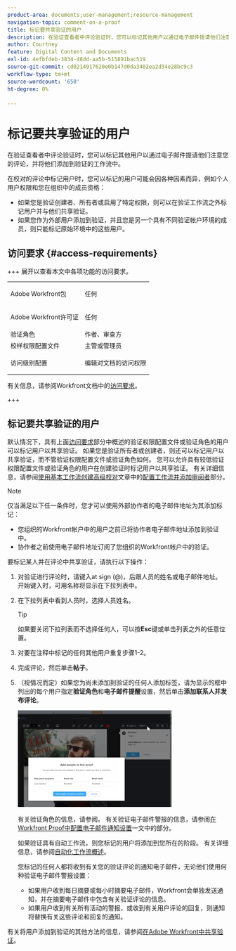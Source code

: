 ```yaml
---
product-area: documents;user-management;resource-management
navigation-topic: comment-on-a-proof
title: 标记要共享验证的用户
description: 在验证查看者中评论验证时，您可以标记其他用户以通过电子邮件提请他们注意您的评论，并将他们添加到验证的工作流中。
author: Courtney
feature: Digital Content and Documents
exl-id: 4efbfdeb-3834-48dd-aa5b-515891bac519
source-git-commit: cd0214917620e0b147d0da3402ea2d34e28bc9c3
workflow-type: tm+mt
source-wordcount: '650'
ht-degree: 0%

---
```


# 标记要共享验证的用户

在验证查看者中评论验证时，您可以标记其他用户以通过电子邮件提请他们注意您的评论，并将他们添加到验证的工作流中。

在校对的评论中标记用户时，您可以标记的用户可能会因各种因素而异，例如个人用户权限和您在组织中的成员资格：

* 如果您是验证创建者、所有者或启用了特定权限，则可以在验证工作流之外标记用户并与他们共享验证。
* 如果您作为外部用户添加到验证，并且您是另一个具有不同验证帐户环境的成员，则只能标记原始环境中的这些用户。<!--For more information, see [Proofing collaboration limitations with people outside of your organization](../../../../review-and-approve-work/proofing/tips-tricks-and-troubleshooting/collaboration-with-members-outside-of-your-organization.md)-->

## 访问要求 {#access-requirements}

+++ 展开以查看本文中各项功能的访问要求。

<table style="table-layout:auto"> 
 <col> 
 <col> 
 <tbody> 
  <tr> 
   <td role="rowheader">Adobe Workfront包</td> 
   <td><p>任何</p> </td> 
  </tr> 
  <tr> 
   <td role="rowheader">Adobe Workfront许可证</td> 
   <td> <p>任何</p>
   </td> 
  </tr> 
  <tr data-mc-conditions=""> 
   <td role="rowheader">验证角色</td> 
   <td>作者、审查方</td> 
  </tr> 
  <tr data-mc-conditions=""> 
   <td role="rowheader">校样权限配置文件</td> 
   <td>主管或管理员</td> 
  </tr> 
  <tr data-mc-conditions=""> 
   <td role="rowheader">访问级别配置</td> 
   <td> <p>编辑对文档的访问权限</p></td> 
  </tr> 
 </tbody> 
</table>

有关信息，请参阅Workfront文档中的[访问要求](/help/quicksilver/administration-and-setup/add-users/access-levels-and-object-permissions/access-level-requirements-in-documentation.md)。

+++

## 标记要共享验证的用户

默认情况下，具有上面[访问要求](#access-requirements)部分中概述的验证权限配置文件或验证角色的用户可以标记用户以共享验证。 如果您是验证所有者或创建者，则还可以标记用户以共享验证，而不管验证权限配置文件或验证角色如何。 您可以允许具有较低验证权限配置文件或验证角色的用户在创建验证时标记用户以共享验证。 有关详细信息，请参阅[使用基本工作流创建高级校对](../../../../review-and-approve-work/proofing/creating-proofs-within-workfront/configure-basic-proof-workflow.md#configur)文章中的[配置工作流并添加审阅者](../../../../review-and-approve-work/proofing/creating-proofs-within-workfront/configure-basic-proof-workflow.md)部分。

>[!NOTE]
>
>仅当满足以下任一条件时，您才可以使用外部协作者的电子邮件地址为其添加标记：
>
>* 您组织的Workfront帐户中的用户之前已将协作者电子邮件地址添加到验证中。
>* 协作者之前使用电子邮件地址订阅了您组织的Workfront帐户中的验证。

要标记某人并在评论中共享验证，请执行以下操作：

1. 对验证进行评论时，请键入at sign (@)，后跟人员的姓名或电子邮件地址。 开始键入时，可用名称将显示在下拉列表中。
1. 在下拉列表中看到人员时，选择人员姓名。

   >[!TIP]
   >
   >如果要关闭下拉列表而不选择任何人，可以按&#x200B;**Esc**&#x200B;键或单击列表之外的任意位置。

1. 对要在注释中标记的任何其他用户重复步骤1-2。
1. 完成评论，然后单击&#x200B;**帖子**。
1. （视情况而定）如果您为尚未添加到验证的任何人添加标签，请为显示的框中列出的每个用户指定&#x200B;**验证角色**&#x200B;和&#x200B;**电子邮件提醒**&#x200B;设置，然后单击&#x200B;**添加联系人并发布评论**。

   ![将人员添加到校对](assets/add-people-to-proof-350x220.png)

   有关验证角色的信息，请参阅。 有关验证电子邮件警报的信息，请参阅[在Workfront Proof中配置电子邮件通知设置](../../../../workfront-proof/wp-emailsntfctns/email-alerts/config-email-notification-settings-wp.md)一文中的部分。

   如果验证具有自动工作流，则您标记的用户将添加到您所在的阶段。 有关详细信息，请参阅[自动化工作流概述](../../../../review-and-approve-work/proofing/proofing-overview/automated-workflow.md)。

   您标记的任何人都将收到有关您的验证评论的通知电子邮件，无论他们使用何种验证电子邮件警报设置：

   * 如果用户收到每日摘要或每小时摘要电子邮件，Workfront会单独发送通知，并在摘要电子邮件中包含有关验证评论的信息。
   * 如果用户收到有关所有活动的警报，或收到有关用户评论的回复，则通知将替换有关这些评论和回复的通知。

有关将用户添加到验证的其他方法的信息，请参阅[在Adobe Workfront中共享验证](../../../../review-and-approve-work/proofing/managing-proofs-within-workfront/share-a-proof-in-workfront.md)。
